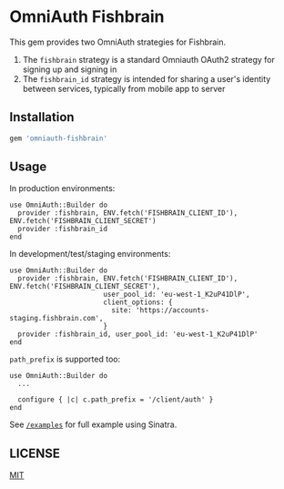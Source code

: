 # OmniAuth Fishbrain

This gem provides two OmniAuth strategies for Fishbrain.

1. The `fishbrain` strategy is a standard Omniauth OAuth2 strategy for signing up and signing in
2. The `fishbrain_id` strategy is intended for sharing a user's identity between services, typically from mobile app to 
   server

## Installation

```ruby
gem 'omniauth-fishbrain'
```

## Usage

In production environments:

```
use OmniAuth::Builder do
  provider :fishbrain, ENV.fetch('FISHBRAIN_CLIENT_ID'), ENV.fetch('FISHBRAIN_CLIENT_SECRET')
  provider :fishbrain_id
end
```

In development/test/staging environments:

```
use OmniAuth::Builder do
  provider :fishbrain, ENV.fetch('FISHBRAIN_CLIENT_ID'), ENV.fetch('FISHBRAIN_CLIENT_SECRET'), 
                       user_pool_id: 'eu-west-1_K2uP41DlP',
                       client_options: {
                         site: 'https://accounts-staging.fishbrain.com',
                       }
  provider :fishbrain_id, user_pool_id: 'eu-west-1_K2uP41DlP'
end
```

`path_prefix` is supported too:

```
use OmniAuth::Builder do
  ...

  configure { |c| c.path_prefix = '/client/auth' }
end
```


See [`/examples`](examples) for full example using Sinatra.

## LICENSE

[MIT](LICENSE)
